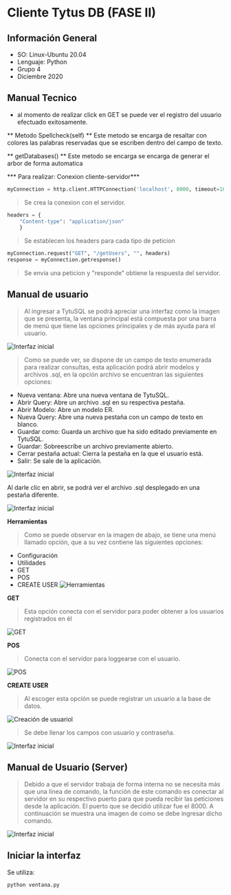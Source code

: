 # Cliente Tytus DB (FASE II)

## Información General
- SO: Linux-Ubuntu 20.04
- Lenguaje: Python
- Grupo 4
- Diciembre 2020

## Manual Tecnico

- al momento de realizar click en GET se puede ver el registro del usuario efectuado exitosamente.

** Metodo Spellcheck(self) **
Este metodo se encarga de resaltar con colores las palabras reservadas que se escriben
dentro del campo de texto.

** getDatabases() **
Este metodo se encarga se encarga de generar el arbor de forma automatica

*** Para realizar: Conexion cliente-servidor***

```python
myConnection = http.client.HTTPConnection('localhost', 8000, timeout=10)
```

> Se crea la conexion con el servidor.

```python
headers = {
    "Content-type": "application/json"
    }
```

> Se establecen los headers para cada tipo de peticion

```python
myConnection.request("GET", "/getUsers", "", headers)
response = myConnection.getresponse()
```

> Se envia una peticion y "responde" obtiene la respuesta del servidor.

## Manual de usuario
> Al ingresar a TytuSQL se podrá apreciar una interfaz como la imagen que se presenta, la ventana principal está compuesta por una barra de menú que tiene las opciones principales y de más ayuda para el usuario.

![Interfaz inicial](resources/Ventan.PNG?raw=true "Inicio") 

> Como se puede ver, se dispone de un campo de texto enumerada para realizar  consultas, esta aplicación podrá abrir modelos y archivos .sql, en la opción archivo se encuentran las siguientes opciones:
- Nueva ventana: Abre una nueva ventana de TytuSQL.
- Abrir Query: Abre un archivo .sql en su respectiva pestaña.
- Abrir Modelo: Abre un modelo ER.
- Nueva Query: Abre una nueva pestaña con un campo de texto en blanco.
- Guardar como: Guarda un archivo que ha sido editado previamente en TytuSQL.
- Guardar: Sobreescribe un archivo previamente abierto.
- Cerrar pestaña actual: Cierra la pestaña en la que el usuario está.
- Salir: Se sale de la aplicación.

![Interfaz inicial](resources/abrir.png?raw=true "Inicio") 

Al darle clic en abrir, se podrá ver el archivo .sql desplegado en una pestaña diferente.

![Interfaz inicial](resources/archivo.png?raw=true "Inicio") 

**Herramientas**
> Como se puede observar en la imagen de abajo, se tiene una menú llamado opción, que a su vez contiene las siguientes opciones:
- Configuración
- Utilidades
- GET
- POS
- CREATE USER
![Herramientas](resources/herramientas.png?raw=true "Herramientas") 

**GET**
> Esta opción conecta con el servidor para poder obtener a los usuarios registrados en él

![GET](resources/get.png?raw=true "GET") 

**POS**
> Conecta con el servidor para loggearse con el usuario.

![POS](resources/pos.png?raw=true "POS") 

**CREATE USER**
> Al escoger esta opción se puede registrar un usuario a la base de datos.

![Creación de usuariol](resources/crearUser.png?raw=true "Crear usuario") 

> Se debe llenar los campos con usuario y contraseña.

![Interfaz inicial](resources/llenarCampos.png?raw=true "Llenar campos") 



## Manual de Usuario (Server)

> Debido a que el servidor trabaja de forma interna no se necesita más que una línea de comando, la función de este comando es conectar al servidor en su respectivo puerto para que pueda recibir las peticiones desde la aplicación. El puerto que se decidió utilizar fue el 8000. A continuación se muestra una imagen de como se debe ingresar dicho comando.

![Interfaz inicial](resources/server.png?raw=true "Conexión del servidor") 

## Iniciar la interfaz

Se utiliza:
```
python ventana.py
```

